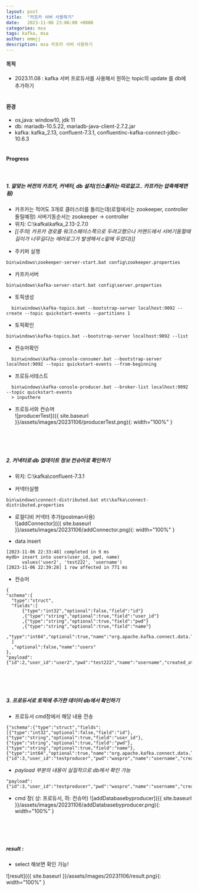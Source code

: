 ```yaml
---
layout: post
title:  "카프카 서버 사용하기"
date:   2023-11-06 23:06:00 +0000
categories: msa
tags: kafka, msa
author: mmmjj
description: msa 카프카 서버 사용하기
---
```


#### 목적
* 2023.11.08    : kafka 서버 프로듀서를 사용해서 원하는 topic의 update 를 db에 추가하기
<br><br>

#### 환경
* os,java: window10, jdk 11
* db: mariadb-10.5.22, mariadb-java-client-2.7.2.jar
* kafka: kafka_2.13, confluent-7.3.1, confluentinc-kafka-connect-jdbc-10.6.3
<br><br>

#### Progress
<br>

##### 1. 알맞는 버전의 카프카, 커넥터, db 설치(인스톨러는 따로없고.. 카프카는 압축해제면 됨) 

- 카프카는 적어도 3개로 클러스터를 돌리는데(로컬에서는 zookeeper, controller 돌릴예정) 서버기동순서는 zookeeper -> controller
- 위치: C:\kafka\kafka_2.13-2.7.0
- _[[주의( 카프카 경로를 워크스페이스쪽으로 두려고했으나 커멘드에서 서버기동할때 길이가 너무길다는 에러로그가 발생해서 c밑에 두었다)]]_


* 주키퍼 실행
```
bin\windows\zookeeper-server-start.bat config\zookeeper.properties
```

* 카프카서버
```
bin\windows\kafka-server-start.bat config\server.properties
```

* 토픽생성
```
  bin\windows\kafka-topics.bat --bootstrap-server localhost:9092 --create --topic quickstart-events --partitions 1
```

* 토픽확인
```
bin\windows\kafka-topics.bat --bootstrap-server localhost:9092 --list
```

* 컨슈머확인
```
  bin\windows\kafka-console-consumer.bat --bootstrap-server localhost:9092 --topic quickstart-events --from-beginning
```

* 프로듀서테스트
```
  bin\windows\kafka-console-producer.bat --broker-list localhost:9092 --topic quickstart-events
  > inputhere
```

* 프로듀서와 컨슈머 <br>
 ![producerTest]({{ site.baseurl }}/assets/images/20231106/producerTest.png){: width="100%" }

<br><br><br>

##### 2. 커낵터로 db 업데이트 정보 컨슈머로 확인하기  
- 위치: C:\kafka\confluent-7.3.1

- 커넥터실행
```
bin\windows\connect-distributed.bat etc\kafka\connect-distributed.properties
```
- 로컬디비 커넥터 추가(postman사용) <br>
  ![addConnector]({{ site.baseurl }}/assets/images/20231106/addConnector.png){: width="100%" }

- data insert
```
[2023-11-06 22:33:48] completed in 9 ms
mydb> insert into users(user_id, pwd, name)
      values('user2', 'test222', 'username')
[2023-11-06 22:39:28] 1 row affected in 771 ms
```

- 컨슈머
```
{
"schema":{
  "type":"struct",
  "fields":[
      {"type":"int32","optional":false,"field":"id"}
      ,{"type":"string","optional":true,"field":"user_id"}
      ,{"type":"string","optional":true,"field":"pwd"}
      ,{"type":"string","optional":true,"field":"name"}
      ,"type":"int64","optional":true,"name":"org.apache.kafka.connect.data.Timestamp","version":1,"field":"created_at"}
  ]
  ,"optional":false,"name":"users"
},
"payload":{"id":2,"user_id":"user2","pwd":"test222","name":"username","created_at":1699310367000}}
```

<br><br><br>

##### 3. 프로듀서로 토픽에 추가한 데이터 db에서 확인하기

- 프로듀서 cmd창에서 해당 내용 전송
```
{"schema":{"type":"struct","fields":[{"type":"int32","optional":false,"field":"id"},{"type":"string","optional":true,"field":"user_id"},{"type":"string","optional":true,"field":"pwd"},{"type":"string","optional":true,"field":"name"},{"type":"int64","optional":true,"name":"org.apache.kafka.connect.data.Timestamp","version":1,"field":"created_at"}],"optional":false,"name":"users"},"payload":{"id":3,"user_id":"testproducer","pwd":"waspro","name":"username","created_at":1699311432000}}
```

- _payload 부분의 내용이 실질적으로 db에서 확인 가능_ <br>
```
"payload":{"id":3,"user_id":"testproducer","pwd":"waspro","name":"username","created_at":1699311432000}
```


- cmd 창( 상: 프로듀서, 하: 컨슈머)
![addDatabasebyproducer]({{ site.baseurl }}/assets/images/20231106/addDatabasebyproducer.png){: width="100%" }


<br><br><br>
##### result : 

- select 해보면 확인 가능!

![result]({{ site.baseurl }}/assets/images/20231106/result.png){: width="100%" }



